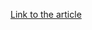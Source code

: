 [Link to the article](https://welivesecurity.com/2017/04/25/linux-shishiga-malware-using-lua-scripts/)

